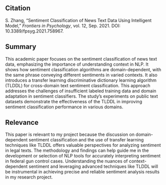 ## Citation
S. Zhang, “Sentiment Classification of News Text Data Using Intelligent Model,” *Frontiers in Psychology*, vol. 12, Sep. 2021. DOI: 10.3389/fpsyg.2021.758967.
## Summary
This academic paper focuses on the sentiment classification of news text data, emphasizing the importance of understanding context in NLP. It shows how sentiment classification algorithms are domain-dependent, with the same phrase conveying different sentiments in varied contexts. It also introduces a transfer learning discriminative dictionary learning algorithm (TLDDL) for cross-domain text sentiment classification. This approach addresses the challenges of insufficient labeled training data and domain adaptation in sentiment classifiers. The study’s experiments on public text datasets demonstrate the effectiveness of the TLDDL in improving sentiment classification performance in various domains.
## Relevance
This paper is relevant to my project because the discussion on domain-dependent sentiment classification and the use of transfer learning techniques like TLDDL offers valuable perspectives for analyzing sentiment in legal texts. The methodology and findings can help guide me in the development or selection of NLP tools for accurately interpreting sentiment in federal gun control cases. Understanding the nuances of context-dependent sentiment and leveraging advanced techniques like TLDDL will be instrumental in achieving precise and reliable sentiment analysis results in my research project.